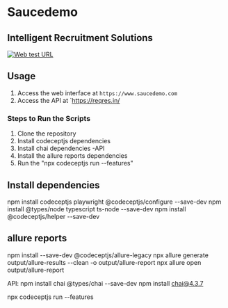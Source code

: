 # Saucedemo

## Intelligent Recruitment Solutions

[![Web test URL](https://www.saucedemo.com/)]()

## Usage

1. Access the web interface at `https://www.saucedemo.com`
2. Access the API at `https://reqres.in/

### Steps to Run the Scripts

1. Clone the repository
2. Install codeceptjs dependencies
3. Install chai dependencies -API
4. Install the allure reports dependencies
5. Run the "npx codeceptjs run --features"

## Install dependencies

npm install codeceptjs playwright @codeceptjs/configure --save-dev
npm install @types/node typescript ts-node --save-dev
npm install @codeceptjs/helper --save-dev

## allure reports

npm install --save-dev @codeceptjs/allure-legacy
npx allure generate output/allure-results --clean -o output/allure-report
npx allure open output/allure-report

API:
npm install chai @types/chai --save-dev
npm install chai@4.3.7

npx codeceptjs run --features
